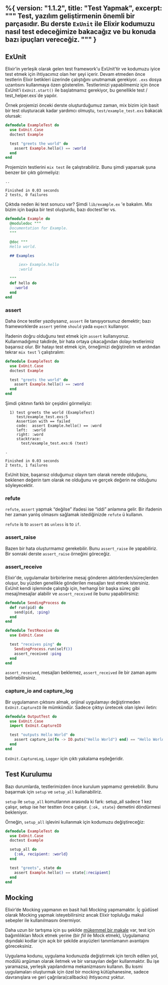 %{
  version: "1.1.2",
  title: "Test Yapmak",
  excerpt: """
  Test, yazılım geliştirmenin önemli bir parçasıdır. Bu derste `ExUnit` ile Elixir kodumuzu nasıl test edeceğimize bakacağız ve bu konuda bazı ipuçları vereceğiz.
  """
}
---

## ExUnit

Elixir'in yerleşik olarak gelen test framework'u ExUnit'tir ve kodumuzu iyice test etmek için ihtiyacımız olan her şeyi içerir. Devam etmeden önce testlerin Elixir betikleri üzerinde çalıştığını unutmamak gerekiyor. `.exs` dosya uzantısını kullanmaya özen gösterelim. Testlerimizi yapabilmemiz için önce ExUnit'i `ExUnit.start()` ile başlatmamız gerekiyor, bu genellikle test / test_helper.exs`de yapılır.

Örnek projemizi önceki derste oluşturduğumuz zaman, mix bizim için basit bir test oluşturacak kadar yardımcı olmuştu, `test/example_test.exs` bakacak olursak:

```elixir
defmodule ExampleTest do
  use ExUnit.Case
  doctest Example

  test "greets the world" do
    assert Example.hello() == :world
  end
end
```

Projemizin testlerini `mix test` ile çalıştırabiliriz. Bunu şimdi yaparsak şuna benzer bir çıktı görmeliyiz:

```shell
..

Finished in 0.03 seconds
2 tests, 0 failures
```

Çıktıda neden iki test sonucu var? Şimdi `lib/example.ex` 'e bakalım. Mix bizim için başka bir test oluşturdu, bazı doctest'ler vs.

```elixir
defmodule Example do
  @moduledoc """
  Documentation for Example.
  """

  @doc """
  Hello world.

  ## Examples

      iex> Example.hello
      :world

  """
  def hello do
    :world
  end
end
```

### assert

Daha önce testler yazdıysanız, `assert` ile tanışıyorsunuz demektir; bazı frameworklerde `assert` yerine `should` yada `expect` kullanıyor.

İfadenin doğru olduğunu test etmek için `assert` kullanıyoruz. Kullanmadığımız takdirde, bir hata ortaya çıkacağından dolayı testlerimiz başarısız olur. Bir hatayı test etmek için, örneğimizi değiştirelim ve ardından tekrar `mix test` 'i çalıştıralım:

```elixir
defmodule ExampleTest do
  use ExUnit.Case
  doctest Example

  test "greets the world" do
    assert Example.hello() == :word
  end
end
```

Şimdi çıktının farklı bir çeşidini görmeliyiz:

```shell
  1) test greets the world (ExampleTest)
     test/example_test.exs:5
     Assertion with == failed
     code:  assert Example.hello() == :word
     left:  :world
     right: :word
     stacktrace:
       test/example_test.exs:6 (test)

.

Finished in 0.03 seconds
2 tests, 1 failures
```

ExUnit bize, başarısız olduğumuz olayın tam olarak nerede olduğunu, beklenen değerin tam olarak ne olduğunu ve gerçek değerin ne olduğunu söyleyecektir.

### refute

`refute`, `assert` yapmak  “değilse” ifadesi ise “iddi” anlamına gelir. Bir ifadenin her zaman yanlış olmasını sağlamak istediğinizde `refute` ü kullanın.

`refute` is to `assert` as `unless` is to `if`.

### assert_raise

Bazen bir hata oluşturmamız gerekebilir. Bunu `assert_raise` ile yapabiliriz. Bir sonraki derste `assert_raise` örneğini göreceğiz.

### assert_receive

Elixir'de, uygulamalar birbirlerine mesaj gönderen aktörlerden/süreçlerden oluşur, bu yüzden genellikle gönderilen mesajları test etmek istersiniz. ExUnit kendi işleminde çalıştığı için, herhangi bir başka süreç gibi mesaj/mesajlar alabilir ve `assert_received` ile bunu yapabilirsiniz:

```elixir
defmodule SendingProcess do
  def run(pid) do
    send(pid, :ping)
  end
end

defmodule TestReceive do
  use ExUnit.Case

  test "receives ping" do
    SendingProcess.run(self())
    assert_received :ping
  end
end
```

`assert_received`, mesajları beklemez, `assert_received` ile bir zaman aşımı belirtebilirsiniz.

### capture_io and capture_log

Bir uygulamanın çıktısını almak, orijinal uygulamayı değiştirmeden `ExUnit.CaptureIO` ile mümkündür. Sadece çıktıyı üretecek olan işlevi iletin:

```elixir
defmodule OutputTest do
  use ExUnit.Case
  import ExUnit.CaptureIO

  test "outputs Hello World" do
    assert capture_io(fn -> IO.puts("Hello World") end) == "Hello World\n"
  end
end
```

`ExUnit.CaptureLog`, `Logger` için çıktı yakalama eşdeğeridir.

## Test Kurulumu

Bazı durumlarda, testlerimizden önce kurulum yapmamız gerekebilir. Bunu başarmak için `setup` ve `setup_all` kullanabiliriz.

`setup` ile `setup_all` komutlarının arasında ki fark: setup_all sadece 1 kez çalışır, setup ise her testten önce çalışır. `{:ok, state}` demetini döndürmesi bekleniyor.

Örneğin, `setup_all` işlevini kullanmak için kodumuzu değiştireceğiz:

```elixir
defmodule ExampleTest do
  use ExUnit.Case
  doctest Example

  setup_all do
    {:ok, recipient: :world}
  end

  test "greets", state do
    assert Example.hello() == state[:recipient]
  end
end
```

## Mocking

Elixir’de Mocking yapmanın en basit hali Mocking yapmamaktır. İç güdüsel olarak Mocking yapmak isteyebilirsiniz ancak Elixir topluluğu makul sebepler ile kullanılmasını önermiyor.

Daha uzun bir tartışma için şu şekilde [mükemmel bir makale](http://blog.plataformatec.com.br/2015/10/mocks-and-explicit-contracts/) var, test için bağımlılıkları Mock etmek yerine (bir *fiil* ile Mock etmek), Uygulamanız dışındaki kodlar için açık bir şekilde arayüzleri tanımlamanın avantajını göreceksiniz.

Uygulama kodunu, uygulama kodunuzda değiştirmek için tercih edilen yol, modülü argüman olarak iletmek ve bir varsayılan değer kullanmaktır. Bu işe yaramazsa, yerleşik yapılandırma mekanizmasını kullanın. Bu kısmi uygulamaları oluşturmak için özel bir mocking kütüphanesine, sadece davranışlara ve geri çağrılara(callbacks) ihtiyacınız yoktur.
